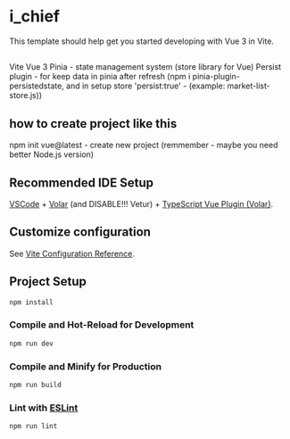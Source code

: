 # i_chief

This template should help get you started developing with Vue 3 in Vite.

##

Vite
Vue 3
Pinia - state management system (store library for Vue)
Persist plugin - for keep data in pinia after refresh (npm i pinia-plugin-persistedstate, and in setup store 'persist:true'  - (example: market-list-store.js))

## how to create project like this

npm init vue@latest - create new project (remmember - maybe you need better Node.js version)

## Recommended IDE Setup

[VSCode](https://code.visualstudio.com/) + [Volar](https://marketplace.visualstudio.com/items?itemName=Vue.volar) (and DISABLE!!! Vetur) + [TypeScript Vue Plugin (Volar)](https://marketplace.visualstudio.com/items?itemName=Vue.vscode-typescript-vue-plugin).

## Customize configuration

See [Vite Configuration Reference](https://vitejs.dev/config/).

## Project Setup

```sh
npm install
```

### Compile and Hot-Reload for Development

```sh
npm run dev
```

### Compile and Minify for Production

```sh
npm run build
```

### Lint with [ESLint](https://eslint.org/)

```sh
npm run lint
```
